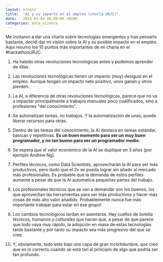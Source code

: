 ```yaml
---
layout: single
title:  "AI y su impacto en el empleo (charla URJC)"
date:   2024-03-04 00:00:00 +0100
categories: data_science
---
```

Me invitaron a dar una charla sobre tecnologías emergentes y tras pensarlo bastante, decidí dar mi visión sobre la AI y su posible impacto en el empleo. Aquí resumo los 10 puntos más importantes de mi charla en el #hackathonURJC.

1. Ha habido otras revoluciones tecnológicas antes y podemos aprender de ellas.

2. Las revoluciones tecnológicas tienen un impacto (muy) desigual en el empleo. Aunque tengan un impacto neto positivo, unos ganan y otros pierden.

3. La AI, a diferencia de otras revoluciones tecnológicas, parece que no va a impactar principalmente a trabajos manuales poco cualificados, sino a profesiones "del conocimiento".

4. Se automatizan tareas, no trabajos. Y la automatización de unas, puede liberar recursos para otras.

5. Dentro de las tareas del conocimiento, la AI destaca en tareas estándar, básicas y repetitivas. **Es un buen momento para ser un muy buen programador, y no tan bueno para ser un programador medio.**

6. Se espera que el valor económico de la AI se duplique en 3 años (por ejemplo Andrew Ng).

7. Perfiles técnicos, como Data Scientists, aprovecharán la AI para ser más productivos, pero dudo que el 2x se pueda lograr sin añadir al mercado más profesionales. Es probable que la demanda de estos perfiles aumente a pesar de que la AI automatice pequeñas partes del trabajo.

8. Los profesionales técnicos que se van a demandar son los buenos, los que aprovechan las herramientas para ser más productivos y hacer más cosas de más alto valor añadido. Probablemente nunca fue más importante trabajar para estar en ese grupo!

9. Los cambios tecnológicos tardan en asentarse. Hay cuellos de botella técnicos, humanos y culturales que hacen que, a pesar de que parece que todo vaya muy rápido, la adopción en masa de estas tecnologías tarde bastante y por tanto su impacto sea más progresivo del que se cree.

10. Y, obviamente, todo esto bajo una capa de gran incertidumbre, que creo que es lo correcto cuando se está tan al principio de algo que podría ser tan profundo.
